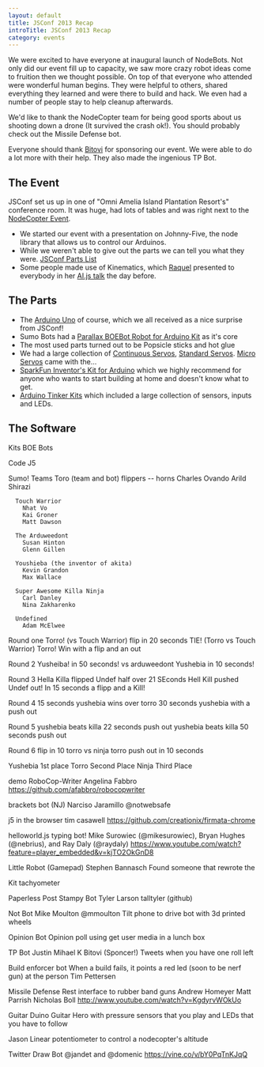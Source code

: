 ```yaml
---
layout: default
title: JSConf 2013 Recap
introTitle: JSConf 2013 Recap
category: events
---
```


We were excited to have everyone at inaugural launch of NodeBots. Not only did our event fill up to capacity, we saw more crazy robot ideas come to fruition then we thought possible. On top of that everyone who attended were wonderful human begins. They were helpful to others, shared everything they learned and were there to build and hack. We even had a number of people stay to help cleanup afterwards.

We'd like to thank the NodeCopter team for being good sports about us shooting down a drone (It survived the crash ok!). You should probably check out the Missile Defense bot.

Everyone should thank [Bitovi](http://bitovi.com/) for sponsoring our event. We were able to do a lot more with their help. They also made the ingenious TP Bot.

## The Event
JSConf set us up in one of "Omni Amelia Island Plantation Resort's" conference room. It was huge, had lots of tables and was right next to the [NodeCopter Event](http://nodecopter.com/2013/amelia-island/may-30).

 - We started our event with a presentation on Johnny-Five, the node library that allows us to control our Arduinos.
 - While we weren't able to give out the parts we can tell you what they were. [JSConf Parts List](parts.md)
 - Some people made use of Kinematics, which [Raquel](https://twitter.com/rockbot) presented to everybody in her [AI.js talk](https://speakerdeck.com/rockbot/ai-dot-js-robots-with-brains) the day before.

## The Parts

 - The [Arduino Uno](http://www.adafruit.com/products/50) of course, which we all received as a nice surprise from JSConf!
 - Sumo Bots had a [Parallax BOEBot Robot for Arduino Kit](http://www.adafruit.com/products/749) as it's core
 - The most used parts turned out to be Popsicle sticks and hot glue
 - We had a large collection of [Continuous Servos](http://www.adafruit.com/products/154), [Standard Servos](http://www.adafruit.com/products/155). [Micro Servos](http://www.adafruit.com/products/169) came with the...
 - [SparkFun Inventor's Kit for Arduino](https://www.sparkfun.com/products/11227) which we highly recommend for anyone who wants to start building at home and doesn't know what to get.
 - [Arduino Tinker Kits](http://store.arduino.cc/ww/index.php?main_page=index&cPath=16_17) which included a large collection of sensors, inputs and LEDs.

## The Software


  Kits
  BOE Bots

  Code
  J5

  Sumo!
    Teams
      Toro (team and bot)
        flippers -- horns
        Charles Ovando
        Arild Shirazi

      Touch Warrior
        Nhat Vo
        Kai Groner
        Matt Dawson

      The Arduweedont
        Susan Hinton
        Glenn Gillen

      Youshieba (the inventor of akita)
        Kevin Grandon
        Max Wallace

      Super Awesome Killa Ninja
        Carl Danley
        Nina Zakharenko

      Undefined
        Adam McElwee

Round one
  Torro! (vs Touch Warrior) flip in 20 seconds
  TIE! (Torro vs Touch Warrior)
  Torro! Win with a flip and an out

Round 2
  Yusheiba! in 50 seconds! vs arduweedont
  Yushebia in 10 seconds!

Round 3
  Hella Killa flipped Undef half over
  21 SEconds Hell Kill pushed Undef out!
  In 15 seconds a flipp and a Kill!

Round 4
  15 seconds yushebia wins over torro
  30 seconds yushebia with a push out

Round 5
  yushebia beats killa 22 seconds push out
  yushebia beats killa 50 seconds push out

Round 6
  flip in 10 torro vs ninja
  torro push out in 10 seconds

Yushebia 1st place
Torro Second Place
Ninja Third Place


</div>

demo
  RoboCop-Writer
    Angelina Fabbro
    https://github.com/afabbro/robocopwriter

  brackets bot
    (NJ) Narciso Jaramillo @notwebsafe

  j5 in the browser
    tim casawell
    https://github.com/creationix/firmata-chrome

  helloworld.js
    typing bot!
    Mike Surowiec (@mikesurowiec), Bryan Hughes (@nebrius), and Ray Daly (@raydaly)
    https://www.youtube.com/watch?feature=player_embedded&v=kjTO2OkGnD8

  Little Robot (Gamepad)
    Stephen Bannasch
    Found someone that rewrote the

  Kit tachyometer

  Paperless Post Stampy Bot
    Tyler Larson talltyler (github)

  Not Bot
    Mike Moulton @mmoulton
    Tilt phone to drive bot with 3d printed wheels

  Opinion Bot
    Opinion poll using get user media in a lunch box

  TP Bot
    Justin
    Mihael K
    Bitovi (Sponcer!)
    Tweets when you have one roll left

  Build enforcer bot
    When a build fails, it points a red led (soon to be nerf gun) at the person
    Tim Pettersen

  Missile Defense
    Rest interface to rubber band guns
    Andrew Homeyer
    Matt Parrish
    Nicholas Boll
    http://www.youtube.com/watch?v=KgdyrvWOkUo

  Guitar Duino
    Guitar Hero with pressure sensors that you play and LEDs that you have to follow

Jason
 Linear potentiometer to control a nodecopter's altitude

Twitter
  Draw Bot
   @jandet and @domenic
   https://vine.co/v/bY0PqTnKJqQ
